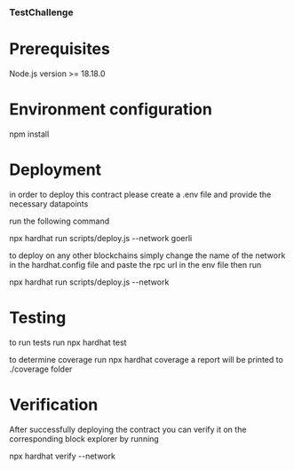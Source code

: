 ### TestChallenge

# Prerequisites
Node.js version >= 18.18.0

# Environment configuration
npm install

# Deployment
in order to deploy this contract please create a .env file and provide the necessary datapoints 

run the following command

npx hardhat run scripts/deploy.js --network goerli

to deploy on any other blockchains simply change the name of the network in the hardhat.config file and paste the rpc url in the env file then run

npx hardhat run scripts/deploy.js --network <desired network>

# Testing
to run tests run
npx hardhat test

to determine coverage run
npx hardhat coverage
a report will be printed to ./coverage folder


# Verification
After successfully deploying the contract you can verify it on the corresponding block explorer by running

npx hardhat verify --network <network> <contract address> <constructor parameters>